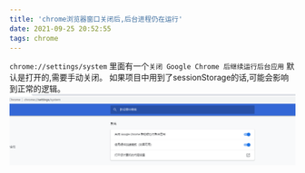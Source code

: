 ```yaml
---
title: 'chrome浏览器窗口关闭后,后台进程仍在运行'
date: 2021-09-25 20:52:55
tags: chrome
---
```


`chrome://settings/system` 里面有一个`关闭 Google Chrome 后继续运行后台应用` 默认是打开的,需要手动关闭。
如果项目中用到了sessionStorage的话,可能会影响到正常的逻辑。
![](/images/2021-09-25-20-54-05.png)